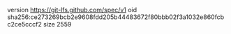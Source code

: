 version https://git-lfs.github.com/spec/v1
oid sha256:ce273269bcb2e9608fdd205b44483672f80bbb02f3a1032e860fcbc2ce5cccf2
size 2559
